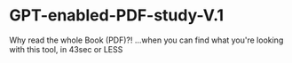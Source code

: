 # GPT-enabled-PDF-study-V.1
Why read the whole Book (PDF)?! ...when you can find what you're looking with this tool, in 43sec or LESS
